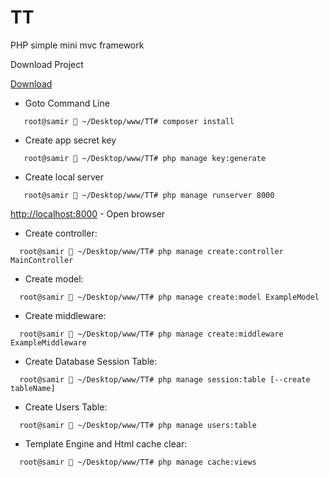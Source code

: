 # TT
PHP simple mini mvc framework

Download Project


[Download](https://github.com/SamirRustamov/TT/archive/master.zip)

* Goto Command Line
```
   root@samir  ~/Desktop/www/TT# composer install
```

* Create app secret key
```
   root@samir  ~/Desktop/www/TT# php manage key:generate
```

* Create local server

```
   root@samir  ~/Desktop/www/TT# php manage runserver 8000
```
   [http://localhost:8000](http://localhost:8000) - Open browser


* Create controller:
```
  root@samir  ~/Desktop/www/TT# php manage create:controller MainController
```

* Create model:
````
  root@samir  ~/Desktop/www/TT# php manage create:model ExampleModel
````

* Create middleware:
```
  root@samir  ~/Desktop/www/TT# php manage create:middleware ExampleMiddleware
```

* Create Database Session Table:
```
  root@samir  ~/Desktop/www/TT# php manage session:table [--create tableName]
```

* Create Users  Table:
```
  root@samir  ~/Desktop/www/TT# php manage users:table
```

* Template Engine and Html cache clear:
```
  root@samir  ~/Desktop/www/TT# php manage cache:views
```
